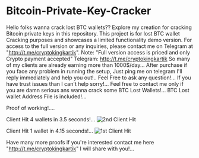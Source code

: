 # Bitcoin-Private-Key-Cracker
Hello folks wanna crack lost BTC wallets?? 
Explore my creation for cracking Bitcoin private keys in this repository. This project is for lost BTC wallet Cracking purposes and showcases a limited functionality demo version. For access to the full version or any inquiries, please contact me on Telegram at "http://t.me/cryptokingkartik". 
Note: "Full version access is priced and only Crypto payment accepted"
Telegram: http://t.me/cryptokingkartik
So many of my clients are already earning more than 1000$/day...
After purchase if you face any problem in running the setup, Just ping me on telegram I'll reply immediately and help you out!..
Feel Free to ask any question!...
If you have trust issues than I can't help sorry!...
Feel free to contact me only if you are damn serious ans wanna crack some BTC Lost Wallets!...
BTC Lost wallet Address File is included!...

Proof of working!....

Client Hit 4 wallets in 3.5 seconds!...
![2nd Client Hit](https://github.com/Coders-Bar/Bitcoin-Private-Key-Cracker/assets/154334072/ffd04545-3a12-4e87-b423-f42643c62f55)


Client Hit 1 wallet in 4.15 seconds!...
![1st Client Hit](https://github.com/Coders-Bar/Bitcoin-Private-Key-Cracker/assets/154334072/48046ed8-b4db-4d4d-ad38-22e42c3acffa)

Have many more proofs if you're interested contact me here "http://t.me/cryptokingkartik"
I will share with you!...

